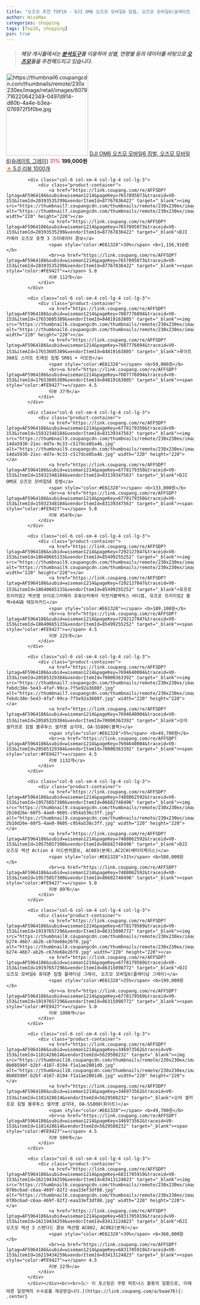 ```yaml
---
title: "오즈모 추천 TOP10 - DJI OM6 오즈모 모바일6 짐벌, 오즈모 모바일6(슬레이트 그레이)"
author: WiseMan
categories: shopping
tags: [Top10, shopping]
pin: true
---
```


> ##### 해당 게시물에서는 [**분석도구**](https://itemscout.io/)를 이용하여 **성별**, **연령별** 등의 데이터를 바탕으로 [**오즈모**](https://link.coupang.com/a/baae76)들을 추천해드리고 있습니다.
<div class="container"><div class="row">
            <div class="col-6 col-sm-4 col-lg-4 col-lg-3">
                <div class="product-container">
                    <a href="https://link.coupang.com/re/AFFSDP?lptag=AF5964186&subid=wiseman1214&pageKey=6778179569&traceid=V0-153&itemId=15932349000&vendorItemId=83139348498" target="_blank"><img src="https://thumbnail6.coupangcdn.com/thumbnails/remote/230x230ex/image/retail/images/6079716220642349-0497d914-d80b-4a4e-b3ea-076972f5f0be.jpg" alt="https://thumbnail6.coupangcdn.com/thumbnails/remote/230x230ex/image/retail/images/6079716220642349-0497d914-d80b-4a4e-b3ea-076972f5f0be.jpg" width="220" height="220"></a>
                    <a href="https://link.coupang.com/re/AFFSDP?lptag=AF5964186&subid=wiseman1214&pageKey=6778179569&traceid=V0-153&itemId=15932349000&vendorItemId=83139348498" target="_blank">DJI OM6 오즈모 모바일6 짐벌, 오즈모 모바일6(슬레이트 그레이)</a>
                    <span style="color:#E61328">31%</span> <b>199,000원</b>
                    <br><a href="https://link.coupang.com/re/AFFSDP?lptag=AF5964186&subid=wiseman1214&pageKey=6778179569&traceid=V0-153&itemId=15932349000&vendorItemId=83139348498" target="_blank"><span style="color:#FE9427">★</span> 5.0
                    리뷰 1000개</a>
                </div>
            </div>
            
            <div class="col-6 col-sm-4 col-lg-4 col-lg-3">
                <div class="product-container">
                    <a href="https://link.coupang.com/re/AFFSDP?lptag=AF5964186&subid=wiseman1214&pageKey=7657895073&traceid=V0-153&itemId=20393535299&vendorItemId=87767836422" target="_blank"><img src="https://thumbnail7.coupangcdn.com/thumbnails/remote/230x230ex/image/vendor_inventory/b7d1/de2f7a55a63661b529df5071a5a7ffb2635544811589e15ec7b082112446.JPG" alt="https://thumbnail7.coupangcdn.com/thumbnails/remote/230x230ex/image/vendor_inventory/b7d1/de2f7a55a63661b529df5071a5a7ffb2635544811589e15ec7b082112446.JPG" width="220" height="220"></a>
                    <a href="https://link.coupang.com/re/AFFSDP?lptag=AF5964186&subid=wiseman1214&pageKey=7657895073&traceid=V0-153&itemId=20393535299&vendorItemId=87767836422" target="_blank">DJI 카메라 오즈모 포켓 3 크리에이터 콤보</a>
                    <span style="color:#E61328">39%</span> <b>1,156,910원</b>
                    <br><a href="https://link.coupang.com/re/AFFSDP?lptag=AF5964186&subid=wiseman1214&pageKey=7657895073&traceid=V0-153&itemId=20393535299&vendorItemId=87767836422" target="_blank"><span style="color:#FE9427">★</span> 5.0
                    리뷰 112개</a>
                </div>
            </div>
            
            <div class="col-6 col-sm-4 col-lg-4 col-lg-3">
                <div class="product-container">
                    <a href="https://link.coupang.com/re/AFFSDP?lptag=AF5964186&subid=wiseman1214&pageKey=7087776894&traceid=V0-153&itemId=17653605389&vendorItemId=84819163805" target="_blank"><img src="https://thumbnail6.coupangcdn.com/thumbnails/remote/230x230ex/image/rs_quotation_api/tkbwb38v/13c7a70ec58d4d8cbab39dce4c03a9ac.jpg" alt="https://thumbnail6.coupangcdn.com/thumbnails/remote/230x230ex/image/rs_quotation_api/tkbwb38v/13c7a70ec58d4d8cbab39dce4c03a9ac.jpg" width="220" height="220"></a>
                    <a href="https://link.coupang.com/re/AFFSDP?lptag=AF5964186&subid=wiseman1214&pageKey=7087776894&traceid=V0-153&itemId=17653605389&vendorItemId=84819163805" target="_blank">루이트 360도 스마트 트래킹 짐벌 SR01 + 리모컨</a>
                    <span style="color:#E61328"></span> <b>59,000원</b>
                    <br><a href="https://link.coupang.com/re/AFFSDP?lptag=AF5964186&subid=wiseman1214&pageKey=7087776894&traceid=V0-153&itemId=17653605389&vendorItemId=84819163805" target="_blank"><span style="color:#FE9427">★</span> 4.5
                    리뷰 37개</a>
                </div>
            </div>
            
            <div class="col-6 col-sm-4 col-lg-4 col-lg-3">
                <div class="product-container">
                    <a href="https://link.coupang.com/re/AFFSDP?lptag=AF5964186&subid=wiseman1214&pageKey=6778179350&traceid=V0-153&itemId=15932348184&vendorItemId=83139347563" target="_blank"><img src="https://thumbnail9.coupangcdn.com/thumbnails/remote/230x230ex/image/retail/images/2266343899266942-14da5930-21ec-4d7e-9c33-c517dce05a4b.jpg" alt="https://thumbnail9.coupangcdn.com/thumbnails/remote/230x230ex/image/retail/images/2266343899266942-14da5930-21ec-4d7e-9c33-c517dce05a4b.jpg" width="220" height="220"></a>
                    <a href="https://link.coupang.com/re/AFFSDP?lptag=AF5964186&subid=wiseman1214&pageKey=6778179350&traceid=V0-153&itemId=15932348184&vendorItemId=83139347563" target="_blank">DJI OMSE 오즈모 모바일SE 짐벌</a>
                    <span style="color:#E61328"></span> <b>133,000원</b>
                    <br><a href="https://link.coupang.com/re/AFFSDP?lptag=AF5964186&subid=wiseman1214&pageKey=6778179350&traceid=V0-153&itemId=15932348184&vendorItemId=83139347563" target="_blank"><span style="color:#FE9427">★</span> 5.0
                    리뷰 454개</a>
                </div>
            </div>
            
            <div class="col-6 col-sm-4 col-lg-4 col-lg-3">
                <div class="product-container">
                    <a href="https://link.coupang.com/re/AFFSDP?lptag=AF5964186&subid=wiseman1214&pageKey=7292127847&traceid=V0-153&itemId=18640665133&vendorItemId=85499255252" target="_blank"><img src="https://thumbnail9.coupangcdn.com/thumbnails/remote/230x230ex/image/vendor_inventory/1149/026da2fba80cce1ee291414ebe4b4ccc75de3685a54d523f50b88ad191ae.jpg" alt="https://thumbnail9.coupangcdn.com/thumbnails/remote/230x230ex/image/vendor_inventory/1149/026da2fba80cce1ee291414ebe4b4ccc75de3685a54d523f50b88ad191ae.jpg" width="220" height="220"></a>
                    <a href="https://link.coupang.com/re/AFFSDP?lptag=AF5964186&subid=wiseman1214&pageKey=7292127847&traceid=V0-153&itemId=18640665133&vendorItemId=85499255252" target="_blank">유프로 프리미엄2 액션캠 브이로그카메라 유튜브카메라 자전거블랙박스 바디캠, 유프로 프리미엄2 블랙+64GB 메모리카드</a>
                    <span style="color:#E61328"></span> <b>189,100원</b>
                    <br><a href="https://link.coupang.com/re/AFFSDP?lptag=AF5964186&subid=wiseman1214&pageKey=7292127847&traceid=V0-153&itemId=18640665133&vendorItemId=85499255252" target="_blank"><span style="color:#FE9427">★</span> 4.5
                    리뷰 225개</a>
                </div>
            </div>
            
            <div class="col-6 col-sm-4 col-lg-4 col-lg-3">
                <div class="product-container">
                    <a href="https://link.coupang.com/re/AFFSDP?lptag=AF5964186&subid=wiseman1214&pageKey=7694640004&traceid=V0-153&itemId=20585329384&vendorItemId=70000363392" target="_blank"><img src="https://thumbnail7.coupangcdn.com/thumbnails/remote/230x230ex/image/retail/images/2443068261054466-febdc38e-5e43-4faf-99ca-7f5e92a3608f.jpg" alt="https://thumbnail7.coupangcdn.com/thumbnails/remote/230x230ex/image/retail/images/2443068261054466-febdc38e-5e43-4faf-99ca-7f5e92a3608f.jpg" width="220" height="220"></a>
                    <a href="https://link.coupang.com/re/AFFSDP?lptag=AF5964186&subid=wiseman1214&pageKey=7694640004&traceid=V0-153&itemId=20585329384&vendorItemId=70000363392" target="_blank">오아 셀카프로 짐벌 블루투스 셀카봉 삼각대, OA-SS800(블랙)</a>
                    <span style="color:#E61328">5%</span> <b>49,700원</b>
                    <br><a href="https://link.coupang.com/re/AFFSDP?lptag=AF5964186&subid=wiseman1214&pageKey=7694640004&traceid=V0-153&itemId=20585329384&vendorItemId=70000363392" target="_blank"><span style="color:#FE9427">★</span> 4.5
                    리뷰 1132개</a>
                </div>
            </div>
            
            <div class="col-6 col-sm-4 col-lg-4 col-lg-3">
                <div class="product-container">
                    <a href="https://link.coupang.com/re/AFFSDP?lptag=AF5964186&subid=wiseman1214&pageKey=7488062592&traceid=V0-153&itemId=19575057300&vendorItemId=86682748496" target="_blank"><img src="https://thumbnail9.coupangcdn.com/thumbnails/remote/230x230ex/image/retail/images/4823287798558133-2b10d26e-60f5-4ae0-9605-c954a536c3ff.jpg" alt="https://thumbnail9.coupangcdn.com/thumbnails/remote/230x230ex/image/retail/images/4823287798558133-2b10d26e-60f5-4ae0-9605-c954a536c3ff.jpg" width="220" height="220"></a>
                    <a href="https://link.coupang.com/re/AFFSDP?lptag=AF5964186&subid=wiseman1214&pageKey=7488062592&traceid=V0-153&itemId=19575057300&vendorItemId=86682748496" target="_blank">DJI 오즈모 액션 Action 4 어드벤처콤보, AC003(본체),AC2CH(배터리케이스)</a>
                    <span style="color:#E61328">31%</span> <b>588,000원</b>
                    <br><a href="https://link.coupang.com/re/AFFSDP?lptag=AF5964186&subid=wiseman1214&pageKey=7488062592&traceid=V0-153&itemId=19575057300&vendorItemId=86682748496" target="_blank"><span style="color:#FE9427">★</span> 5.0
                    리뷰 89개</a>
                </div>
            </div>
            
            <div class="col-6 col-sm-4 col-lg-4 col-lg-3">
                <div class="product-container">
                    <a href="https://link.coupang.com/re/AFFSDP?lptag=AF5964186&subid=wiseman1214&pageKey=6778179569&traceid=V0-153&itemId=19197657296&vendorItemId=86315098772" target="_blank"><img src="https://thumbnail8.coupangcdn.com/thumbnails/remote/230x230ex/image/retail/images/2023/06/19/9/3/dc58c43d-b274-46b7-ab26-c67de68e26f0.jpg" alt="https://thumbnail8.coupangcdn.com/thumbnails/remote/230x230ex/image/retail/images/2023/06/19/9/3/dc58c43d-b274-46b7-ab26-c67de68e26f0.jpg" width="220" height="220"></a>
                    <a href="https://link.coupang.com/re/AFFSDP?lptag=AF5964186&subid=wiseman1214&pageKey=6778179569&traceid=V0-153&itemId=19197657296&vendorItemId=86315098772" target="_blank">DJI 오즈모 모바일6 휴대폰 짐벌 플래티넘 그레이, 오즈모 모바일6(플래티넘 그레이)</a>
                    <span style="color:#E61328">25%</span> <b>199,000원</b>
                    <br><a href="https://link.coupang.com/re/AFFSDP?lptag=AF5964186&subid=wiseman1214&pageKey=6778179569&traceid=V0-153&itemId=19197657296&vendorItemId=86315098772" target="_blank"><span style="color:#FE9427">★</span> 5.0
                    리뷰 1000개</a>
                </div>
            </div>
            
            <div class="col-6 col-sm-4 col-lg-4 col-lg-3">
                <div class="product-container">
                    <a href="https://link.coupang.com/re/AFFSDP?lptag=AF5964186&subid=wiseman1214&pageKey=346973562&traceid=V0-153&itemId=1101428614&vendorItemId=5629508232" target="_blank"><img src="https://thumbnail10.coupangcdn.com/thumbnails/remote/230x230ex/image/retail/images/3729715568662208-0b08590f-b2bf-4187-8194-f1a1ae2001d0.jpg" alt="https://thumbnail10.coupangcdn.com/thumbnails/remote/230x230ex/image/retail/images/3729715568662208-0b08590f-b2bf-4187-8194-f1a1ae2001d0.jpg" width="220" height="220"></a>
                    <a href="https://link.coupang.com/re/AFFSDP?lptag=AF5964186&subid=wiseman1214&pageKey=346973562&traceid=V0-153&itemId=1101428614&vendorItemId=5629508232" target="_blank">오아 셀카프로 짐벌 블루투스 셀카봉 삼각대, OA-SS800(화이트)</a>
                    <span style="color:#E61328"></span> <b>49,700원</b>
                    <br><a href="https://link.coupang.com/re/AFFSDP?lptag=AF5964186&subid=wiseman1214&pageKey=346973562&traceid=V0-153&itemId=1101428614&vendorItemId=5629508232" target="_blank"><span style="color:#FE9427">★</span> 4.5
                    리뷰 509개</a>
                </div>
            </div>
            
            <div class="col-6 col-sm-4 col-lg-4 col-lg-3">
                <div class="product-container">
                    <a href="https://link.coupang.com/re/AFFSDP?lptag=AF5964186&subid=wiseman1214&pageKey=6831705919&traceid=V0-153&itemId=16219434259&vendorItemId=83413124823" target="_blank"><img src="https://thumbnail6.coupangcdn.com/thumbnails/remote/230x230ex/image/retail/images/236459965117809-070bc6ad-c6aa-469f-82f2-eaa33ef3df88.jpg" alt="https://thumbnail6.coupangcdn.com/thumbnails/remote/230x230ex/image/retail/images/236459965117809-070bc6ad-c6aa-469f-82f2-eaa33ef3df88.jpg" width="220" height="220"></a>
                    <a href="https://link.coupang.com/re/AFFSDP?lptag=AF5964186&subid=wiseman1214&pageKey=6831705919&traceid=V0-153&itemId=16219434259&vendorItemId=83413124823" target="_blank">DJI 오즈모 액션 3 스탠다드 콤보 액션캠 AC002, AC002(본체)</a>
                    <span style="color:#E61328">39%</span> <b>360,000원</b>
                    <br><a href="https://link.coupang.com/re/AFFSDP?lptag=AF5964186&subid=wiseman1214&pageKey=6831705919&traceid=V0-153&itemId=16219434259&vendorItemId=83413124823" target="_blank"><span style="color:#FE9427">★</span> 4.5
                    리뷰 22개</a>
                </div>
            </div>
            </div></div><br><br>[👉 이 포스팅은 쿠팡 파트너스 활동의 일환으로, 이에 따른 일정액의 수수료를 제공받습니다.](https://link.coupang.com/a/baae76){: .center}